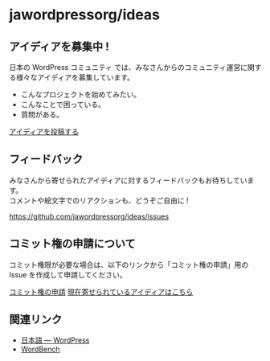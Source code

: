 # jawordpressorg/ideas

## アイディアを募集中 !

日本の WordPress コミュニティ では、みなさんからのコミュニティ運営に関する様々なアイディアを募集しています。

* こんなプロジェクトを始めてみたい。
* こんなことで困っている。
* 質問がある。

[アイディアを投稿する](https://github.com/jawordpressorg/ideas/issues/new)

## フィードバック

みなさんから寄せられたアイディアに対するフィードバックもお待ちしています。  
コメントや絵文字でのリアクションも、どうぞご自由に !

https://github.com/jawordpressorg/ideas/issues

## コミット権の申請について

コミット権限が必要な場合は、以下のリンクから「コミット権の申請」用の Issue を作成して申請してください。

[コミット権の申請](https://github.com/jawordpressorg/ideas/issues/new?labels=Get%20Involved&title=%E3%82%B3%E3%83%9F%E3%83%83%E3%83%88%E6%A8%A9%E3%81%AE%E7%94%B3%E8%AB%8B&template=getinvolved.md)
[現在寄せられているアイディアはこちら](https://github.com/jawordpressorg/ideas/issues)

## 関連リンク

- [日本語 — WordPress](https://ja.wordpress.org/)
- [WordBench](https://wordbench.org/)
